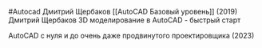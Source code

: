 #Autocad
Дмитрий Щербаков [[AutoCAD Базовый уровень]] (2019)
Дмитрий Щербаков 3D моделирование в AutoCAD - быстрый старт

AutoCAD с нуля и до очень даже продвинутого проектировщика (2023)